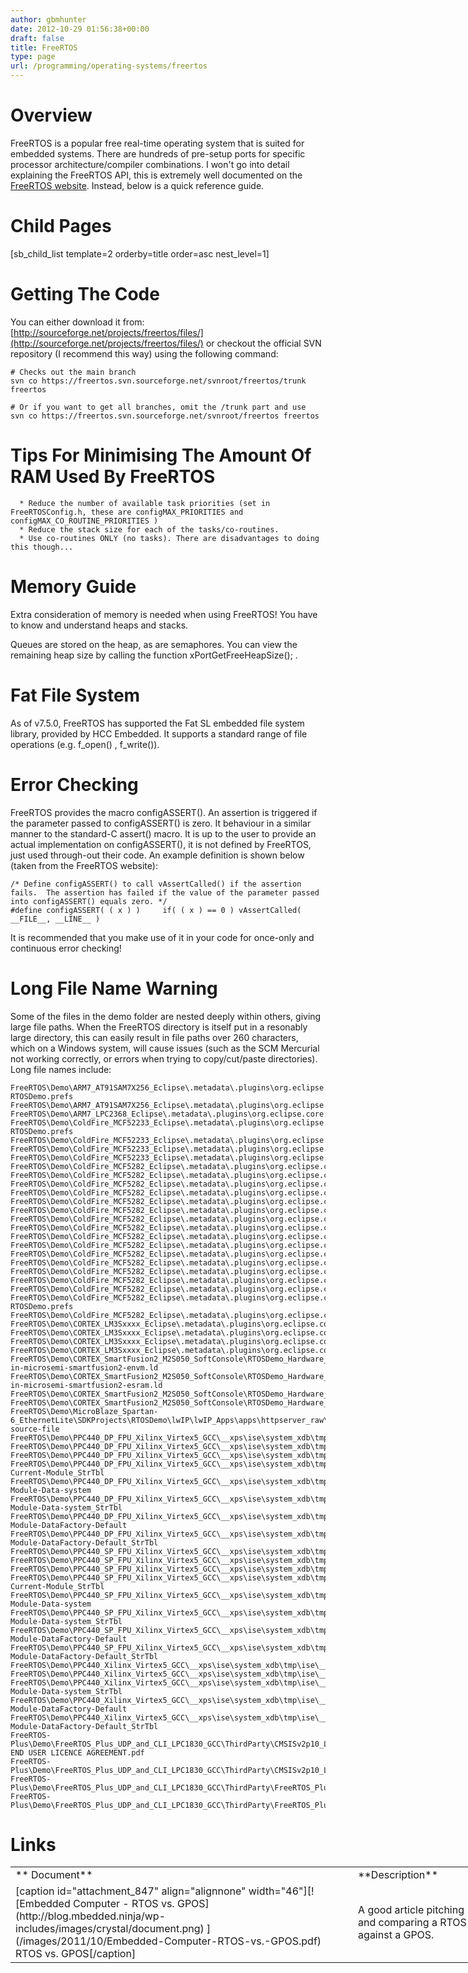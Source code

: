 ```yaml
---
author: gbmhunter
date: 2012-10-29 01:56:38+00:00
draft: false
title: FreeRTOS
type: page
url: /programming/operating-systems/freertos
---
```


# Overview




FreeRTOS is a popular free real-time operating system that is suited for embedded systems. There are hundreds of pre-setup ports for specific processor architecture/compiler combinations. I won't go into detail explaining the FreeRTOS API, this is extremely well documented on the [FreeRTOS website](http://www.freertos.org/). Instead, below is a quick reference guide.




# Child Pages




[sb_child_list template=2 orderby=title order=asc nest_level=1]




# Getting The Code




You can either download it from: [http://sourceforge.net/projects/freertos/files/](http://sourceforge.net/projects/freertos/files/) or checkout the official SVN repository (I recommend this way) using the following command:



    
    # Checks out the main branch
    svn co https://freertos.svn.sourceforge.net/svnroot/freertos/trunk freertos
    
    # Or if you want to get all branches, omit the /trunk part and use
    svn co https://freertos.svn.sourceforge.net/svnroot/freertos freertos




# Tips For Minimising The Amount Of RAM Used By FreeRTOS





	  * Reduce the number of available task priorities (set in FreeRTOSConfig.h, these are configMAX_PRIORITIES and configMAX_CO_ROUTINE_PRIORITIES )
	  * Reduce the stack size for each of the tasks/co-routines.
	  * Use co-routines ONLY (no tasks). There are disadvantages to doing this though...



# Memory Guide




Extra consideration of memory is needed when using FreeRTOS! You have to know and understand heaps and stacks.




Queues are stored on the heap, as are semaphores. You can view the remaining heap size by calling the function xPortGetFreeHeapSize(); .




# Fat File System




As of v7.5.0, FreeRTOS has supported the Fat SL embedded file system library, provided by HCC Embedded. It supports a standard range of file operations (e.g. f_open() , f_write()).




# Error Checking




FreeRTOS provides the macro configASSERT(). An assertion is triggered if the parameter passed to configASSERT() is zero. It behaviour in a similar manner to the standard-C assert() macro. It is up to the user to provide an actual implementation on configASSERT(), it is not defined by FreeRTOS, just used through-out their code. An example definition is shown below (taken from the FreeRTOS website):



    
    /* Define configASSERT() to call vAssertCalled() if the assertion fails.  The assertion has failed if the value of the parameter passed into configASSERT() equals zero. */
    #define configASSERT( ( x ) )     if( ( x ) == 0 ) vAssertCalled( __FILE__, __LINE__ )




It is recommended that you make use of it in your code for once-only and continuous error checking!




# Long File Name Warning




Some of the files in the demo folder are nested deeply within others, giving large file paths. When the FreeRTOS directory is itself put in a resonably large directory, this can easily result in file paths over 260 characters, which on a Windows system, will cause issues (such as the SCM Mercurial not working correctly, or errors when trying to copy/cut/paste directories). Long file names include:



    
    FreeRTOS\Demo\ARM7_AT91SAM7X256_Eclipse\.metadata\.plugins\org.eclipse.core.runtime\.settings\org.eclipse.cdt.core.prj-RTOSDemo.prefs
    FreeRTOS\Demo\ARM7_AT91SAM7X256_Eclipse\.metadata\.plugins\org.eclipse.core.runtime\.settings\org.eclipse.cdt.managedbuilder.core.prefs
    FreeRTOS\Demo\ARM7_LPC2368_Eclipse\.metadata\.plugins\org.eclipse.core.resources\.projects\RTOSDemo\.indexes\33\5b\e7\4\history.index
    FreeRTOS\Demo\ColdFire_MCF52233_Eclipse\.metadata\.plugins\org.eclipse.core.runtime\.settings\org.eclipse.cdt.core.prj-RTOSDemo.prefs
    FreeRTOS\Demo\ColdFire_MCF52233_Eclipse\.metadata\.plugins\org.eclipse.core.runtime\.settings\org.eclipse.cdt.managedbuilder.core.prefs
    FreeRTOS\Demo\ColdFire_MCF52233_Eclipse\.metadata\.plugins\org.eclipse.ltk.core.refactoring\.refactorings\.workspace\2008\11\47\refactorings.history
    FreeRTOS\Demo\ColdFire_MCF52233_Eclipse\.metadata\.plugins\org.eclipse.ltk.core.refactoring\.refactorings\.workspace\2008\11\47\refactorings.index
    FreeRTOS\Demo\ColdFire_MCF5282_Eclipse\.metadata\.plugins\org.eclipse.core.resources\.projects\RTOSDemo\.indexes\18\5b\5e\properties.index
    FreeRTOS\Demo\ColdFire_MCF5282_Eclipse\.metadata\.plugins\org.eclipse.core.resources\.projects\RTOSDemo\.indexes\18\5b\e7\74\properties.index
    FreeRTOS\Demo\ColdFire_MCF5282_Eclipse\.metadata\.plugins\org.eclipse.core.resources\.projects\RTOSDemo\.indexes\18\5b\e7\a1\history.index
    FreeRTOS\Demo\ColdFire_MCF5282_Eclipse\.metadata\.plugins\org.eclipse.core.resources\.projects\RTOSDemo\.indexes\18\5b\e7\a1\properties.index
    FreeRTOS\Demo\ColdFire_MCF5282_Eclipse\.metadata\.plugins\org.eclipse.core.resources\.projects\RTOSDemo\.indexes\18\a8\properties.index
    FreeRTOS\Demo\ColdFire_MCF5282_Eclipse\.metadata\.plugins\org.eclipse.core.resources\.projects\RTOSDemo\.indexes\18\properties.index
    FreeRTOS\Demo\ColdFire_MCF5282_Eclipse\.metadata\.plugins\org.eclipse.core.resources\.projects\RTOSDemo\.indexes\b3\properties.index
    FreeRTOS\Demo\ColdFire_MCF5282_Eclipse\.metadata\.plugins\org.eclipse.core.resources\.projects\RTOSDemo\.indexes\c7\properties.index
    FreeRTOS\Demo\ColdFire_MCF5282_Eclipse\.metadata\.plugins\org.eclipse.core.resources\.projects\RTOSDemo\.indexes\f7\29\7f\99\81\ce\1e\history.index
    FreeRTOS\Demo\ColdFire_MCF5282_Eclipse\.metadata\.plugins\org.eclipse.core.resources\.projects\RTOSDemo\.indexes\f7\29\7f\99\81\ce\1e\properties.index
    FreeRTOS\Demo\ColdFire_MCF5282_Eclipse\.metadata\.plugins\org.eclipse.core.resources\.projects\RTOSDemo\.indexes\f7\29\7f\99\81\ce\1e
    FreeRTOS\Demo\ColdFire_MCF5282_Eclipse\.metadata\.plugins\org.eclipse.core.resources\.projects\RTOSDemo\.indexes\f7\29\7f\e4\1a\properties.index
    FreeRTOS\Demo\ColdFire_MCF5282_Eclipse\.metadata\.plugins\org.eclipse.core.resources\.projects\RTOSDemo\.indexes\f7\7f\history.index
    FreeRTOS\Demo\ColdFire_MCF5282_Eclipse\.metadata\.plugins\org.eclipse.core.resources\.projects\RTOSDemo\.indexes\f7\7f\properties.index
    FreeRTOS\Demo\ColdFire_MCF5282_Eclipse\.metadata\.plugins\org.eclipse.core.resources\.projects\RTOSDemo\.indexes\f7\a8\properties.index
    FreeRTOS\Demo\ColdFire_MCF5282_Eclipse\.metadata\.plugins\org.eclipse.core.runtime\.settings\org.eclipse.cdt.core.prj-RTOSDemo.prefs
    FreeRTOS\Demo\ColdFire_MCF5282_Eclipse\.metadata\.plugins\org.eclipse.core.runtime\.settings\org.eclipse.cdt.managedbuilder.core.prefs
    FreeRTOS\Demo\CORTEX_LM3Sxxxx_Eclipse\.metadata\.plugins\org.eclipse.core.resources\.projects\RTOSDemo\.indexes\2f\4b\45\properties.index
    FreeRTOS\Demo\CORTEX_LM3Sxxxx_Eclipse\.metadata\.plugins\org.eclipse.core.resources\.projects\RTOSDemo\.indexes\33\5b\e7\7a\properties.index
    FreeRTOS\Demo\CORTEX_LM3Sxxxx_Eclipse\.metadata\.plugins\org.eclipse.core.runtime\.settings\org.eclipse.cdt.managedbuilder.core.prefs
    FreeRTOS\Demo\CORTEX_LM3Sxxxx_Eclipse\.metadata\.plugins\org.eclipse.core.runtime\.settings\org.eclipse.epp.usagedata.recording.prefs
    FreeRTOS\Demo\CORTEX_SmartFusion2_M2S050_SoftConsole\RTOSDemo_Hardware_Platform\CMSIS\startup_gcc\debug-in-microsemi-smartfusion2-envm.ld
    FreeRTOS\Demo\CORTEX_SmartFusion2_M2S050_SoftConsole\RTOSDemo_Hardware_Platform\CMSIS\startup_gcc\debug-in-microsemi-smartfusion2-esram.ld
    FreeRTOS\Demo\CORTEX_SmartFusion2_M2S050_SoftConsole\RTOSDemo_Hardware_Platform\drivers_config\sys_config\sys_config_mss_clocks_developoment_kit.h
    FreeRTOS\Demo\CORTEX_SmartFusion2_M2S050_SoftConsole\RTOSDemo_Hardware_Platform\drivers_config\sys_config\sys_config_mss_clocks_starter_kit.h
    FreeRTOS\Demo\MicroBlaze_Spartan-6_EthernetLite\SDKProjects\RTOSDemo\lwIP\lwIP_Apps\apps\httpserver_raw\makefsdata\makefsdata.c-source-file
    FreeRTOS\Demo\PPC440_DP_FPU_Xilinx_Virtex5_GCC\__xps\ise\system_xdb\tmp\ise\__OBJSTORE__\HierarchicalDesign\HDProject\HDProject_StrTbl
    FreeRTOS\Demo\PPC440_DP_FPU_Xilinx_Virtex5_GCC\__xps\ise\system_xdb\tmp\ise\__OBJSTORE__\ProjectNavigator\dpm_project_main\dpm_project_main
    FreeRTOS\Demo\PPC440_DP_FPU_Xilinx_Virtex5_GCC\__xps\ise\system_xdb\tmp\ise\__OBJSTORE__\ProjectNavigator\dpm_project_main\dpm_project_main_StrTbl
    FreeRTOS\Demo\PPC440_DP_FPU_Xilinx_Virtex5_GCC\__xps\ise\system_xdb\tmp\ise\__OBJSTORE__\xreport\Gc_RvReportViewer-Current-Module_StrTbl
    FreeRTOS\Demo\PPC440_DP_FPU_Xilinx_Virtex5_GCC\__xps\ise\system_xdb\tmp\ise\__OBJSTORE__\xreport\Gc_RvReportViewer-Module-Data-system
    FreeRTOS\Demo\PPC440_DP_FPU_Xilinx_Virtex5_GCC\__xps\ise\system_xdb\tmp\ise\__OBJSTORE__\xreport\Gc_RvReportViewer-Module-Data-system_StrTbl
    FreeRTOS\Demo\PPC440_DP_FPU_Xilinx_Virtex5_GCC\__xps\ise\system_xdb\tmp\ise\__OBJSTORE__\xreport\Gc_RvReportViewer-Module-DataFactory-Default
    FreeRTOS\Demo\PPC440_DP_FPU_Xilinx_Virtex5_GCC\__xps\ise\system_xdb\tmp\ise\__OBJSTORE__\xreport\Gc_RvReportViewer-Module-DataFactory-Default_StrTbl
    FreeRTOS\Demo\PPC440_SP_FPU_Xilinx_Virtex5_GCC\__xps\ise\system_xdb\tmp\ise\__OBJSTORE__\HierarchicalDesign\HDProject\HDProject_StrTbl
    FreeRTOS\Demo\PPC440_SP_FPU_Xilinx_Virtex5_GCC\__xps\ise\system_xdb\tmp\ise\__OBJSTORE__\ProjectNavigator\dpm_project_main\dpm_project_main
    FreeRTOS\Demo\PPC440_SP_FPU_Xilinx_Virtex5_GCC\__xps\ise\system_xdb\tmp\ise\__OBJSTORE__\ProjectNavigator\dpm_project_main\dpm_project_main_StrTbl
    FreeRTOS\Demo\PPC440_SP_FPU_Xilinx_Virtex5_GCC\__xps\ise\system_xdb\tmp\ise\__OBJSTORE__\xreport\Gc_RvReportViewer-Current-Module_StrTbl
    FreeRTOS\Demo\PPC440_SP_FPU_Xilinx_Virtex5_GCC\__xps\ise\system_xdb\tmp\ise\__OBJSTORE__\xreport\Gc_RvReportViewer-Module-Data-system
    FreeRTOS\Demo\PPC440_SP_FPU_Xilinx_Virtex5_GCC\__xps\ise\system_xdb\tmp\ise\__OBJSTORE__\xreport\Gc_RvReportViewer-Module-Data-system_StrTbl
    FreeRTOS\Demo\PPC440_SP_FPU_Xilinx_Virtex5_GCC\__xps\ise\system_xdb\tmp\ise\__OBJSTORE__\xreport\Gc_RvReportViewer-Module-DataFactory-Default
    FreeRTOS\Demo\PPC440_SP_FPU_Xilinx_Virtex5_GCC\__xps\ise\system_xdb\tmp\ise\__OBJSTORE__\xreport\Gc_RvReportViewer-Module-DataFactory-Default_StrTbl
    FreeRTOS\Demo\PPC440_Xilinx_Virtex5_GCC\__xps\ise\system_xdb\tmp\ise\__OBJSTORE__\ProjectNavigator\dpm_project_main\dpm_project_main
    FreeRTOS\Demo\PPC440_Xilinx_Virtex5_GCC\__xps\ise\system_xdb\tmp\ise\__OBJSTORE__\ProjectNavigator\dpm_project_main\dpm_project_main_StrTbl
    FreeRTOS\Demo\PPC440_Xilinx_Virtex5_GCC\__xps\ise\system_xdb\tmp\ise\__OBJSTORE__\xreport\Gc_RvReportViewer-Module-Data-system_StrTbl
    FreeRTOS\Demo\PPC440_Xilinx_Virtex5_GCC\__xps\ise\system_xdb\tmp\ise\__OBJSTORE__\xreport\Gc_RvReportViewer-Module-DataFactory-Default
    FreeRTOS\Demo\PPC440_Xilinx_Virtex5_GCC\__xps\ise\system_xdb\tmp\ise\__OBJSTORE__\xreport\Gc_RvReportViewer-Module-DataFactory-Default_StrTbl
    FreeRTOS-Plus\Demo\FreeRTOS_Plus_UDP_and_CLI_LPC1830_GCC\ThirdParty\CMSISv2p10_LPC18xx_DriverLib\docs_cmsis\CMSIS END USER LICENCE AGREEMENT.pdf
    FreeRTOS-Plus\Demo\FreeRTOS_Plus_UDP_and_CLI_LPC1830_GCC\ThirdParty\CMSISv2p10_LPC18xx_DriverLib\docs_nxp_driverlib\LPC1800CMSIS_ReleaseNotes.txt
    FreeRTOS-Plus\Demo\FreeRTOS_Plus_UDP_and_CLI_LPC1830_GCC\ThirdParty\FreeRTOS_Plus_Trace_Recorder\Trace_Recorder_Configuration\trcConfig.h
    FreeRTOS-Plus\Demo\FreeRTOS_Plus_UDP_and_CLI_LPC1830_GCC\ThirdParty\FreeRTOS_Plus_Trace_Recorder\Trace_Recorder_Configuration\trcHardwarePort.h







# Links





<table style="width: 1000px;" border="0" >
<tbody >
<tr >

<td >** Document**
</td>

<td >**Description**
</td>

<td >**Reference**
</td>
</tr>
<tr >

<td >[caption id="attachment_847" align="alignnone" width="46"][![Embedded Computer - RTOS vs. GPOS](http://blog.mbedded.ninja/wp-includes/images/crystal/document.png)
](/images/2011/10/Embedded-Computer-RTOS-vs.-GPOS.pdf) RTOS vs. GPOS[/caption]
</td>

<td > A good article pitching and comparing a RTOS against a GPOS.
</td>

<td >[http://www.embedded-computing.com](http://www.embedded-computing.com/)
</td>
</tr>
</tbody>
</table>

